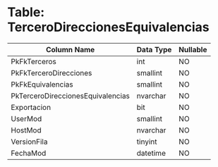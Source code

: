 # Table: TerceroDireccionesEquivalencias

| Column Name | Data Type | Nullable |
|-------------|-----------|----------|
| PkFkTerceros | int | NO |
| PkFkTerceroDirecciones | smallint | NO |
| PkFkEquivalencias | smallint | NO |
| PkTerceroDireccionesEquivalencias | nvarchar | NO |
| Exportacion | bit | NO |
| UserMod | smallint | NO |
| HostMod | nvarchar | NO |
| VersionFila | tinyint | NO |
| FechaMod | datetime | NO |
